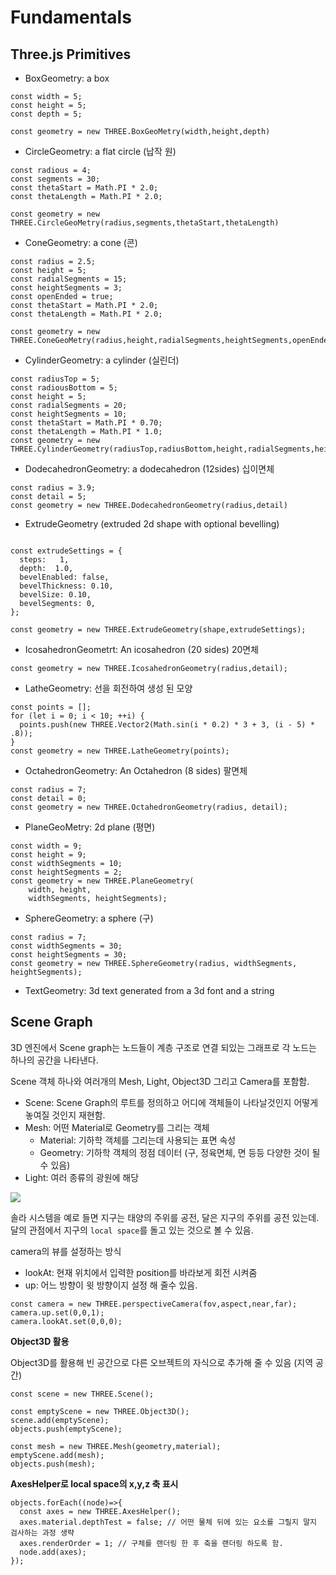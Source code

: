 # Fundamentals

## Three.js Primitives

- BoxGeometry: a box

```
const width = 5;
const height = 5;
const depth = 5;

const geometry = new THREE.BoxGeoMetry(width,height,depth)
```

- CircleGeometry: a flat circle (납작 원)

```
const radious = 4;
const segments = 30;
const thetaStart = Math.PI * 2.0;
const thetaLength = Math.PI * 2.0;

const geometry = new THREE.CircleGeoMetry(radius,segments,thetaStart,thetaLength)

```

- ConeGeometry: a cone (콘)

```
const radius = 2.5;
const height = 5;
const radialSegments = 15;
const heightSegments = 3;
const openEnded = true;
const thetaStart = Math.PI * 2.0;
const thetaLength = Math.PI * 2.0;

const geometry = new THREE.ConeGeoMetry(radius,height,radialSegments,heightSegments,openEnded,thetaStart,thetaLength)
```

- CylinderGeometry: a cylinder (실린더)

```
const radiusTop = 5;
const radiousBottom = 5;
const height = 5;
const radialSegments = 20;
const heightSegments = 10;
const thetaStart = Math.PI * 0.70;
const thetaLength = Math.PI * 1.0;
const geometry = new THREE.CylinderGeometry(radiusTop,radiusBottom,height,radialSegments,heightSegments,openEnded,thetaStart,thetaLength)
```

- DodecahedronGeometry: a dodecahedron (12sides) 십이면체

```
const radius = 3.9;
const detail = 5;
const geometry = new THREE.DodecahedronGeometry(radius,detail)
```

- ExtrudeGeometry (extruded 2d shape with optional bevelling)

```

const extrudeSettings = {
  steps:   1,
  depth:  1.0,
  bevelEnabled: false,
  bevelThickness: 0.10,
  bevelSize: 0.10,
  bevelSegments: 0,
};

const geometry = new THREE.ExtrudeGeometry(shape,extrudeSettings);
```

- IcosahedronGeometrt: An icosahedron (20 sides) 20면체

```
const geometry = new THREE.IcosahedronGeometry(radius,detail);
```

- LatheGeometry: 선을 회전하여 생성 된 모양

```
const points = [];
for (let i = 0; i < 10; ++i) {
  points.push(new THREE.Vector2(Math.sin(i * 0.2) * 3 + 3, (i - 5) * .8));
}
const geometry = new THREE.LatheGeometry(points);
```

- OctahedronGeometry: An Octahedron (8 sides) 팔면체

```
const radius = 7;
const detail = 0;
const geometry = new THREE.OctahedronGeometry(radius, detail);
```

- PlaneGeoMetry: 2d plane (평면)

```
const width = 9;
const height = 9;
const widthSegments = 10;
const heightSegments = 2;
const geometry = new THREE.PlaneGeometry(
    width, height,
    widthSegments, heightSegments);
```

- SphereGeometry: a sphere (구)

```
const radius = 7;
const widthSegments = 30;
const heightSegments = 30;
const geometry = new THREE.SphereGeometry(radius, widthSegments, heightSegments);
```

- TextGeometry: 3d text generated from a 3d font and a string

## Scene Graph

3D 엔진에서 Scene graph는 노드들이 계층 구조로 연결 되있는 그래프로 각 노드는 하나의 공간을 나타낸다.

Scene 객체 하나와 여러개의 Mesh, Light, Object3D 그리고 Camera를 포함함.

- Scene: Scene Graph의 루트를 정의하고 어디에 객체들이 나타날것인지 어떻게 놓여질 것인지 재현함.
- Mesh: 어떤 Material로 Geometry를 그리는 객체
  - Material: 기하학 객체를 그리는데 사용되는 표면 속성
  - Geometry: 기하학 객체의 정점 데이터 (구, 정육면체, 면 등등 다양한 것이 될 수 있음)
- Light: 여러 종류의 광원에 해당

<img src="https://threejsfundamentals.org/threejs/lessons/resources/images/scenegraph-generic.svg"/>

솔라 시스템을 예로 들면 지구는 태양의 주위를 공전, 달은 지구의 주위를 공전 있는데. <br/>
달의 관점에서 지구의 `local space`를 돌고 있는 것으로 볼 수 있음.

camera의 뷰를 설정하는 방식

- lookAt: 현재 위치에서 입력한 position를 바라보게 회전 시켜줌
- up: 어느 방향이 윗 방향이지 설정 해 줄수 있음.

```
const camera = new THREE.perspectiveCamera(fov,aspect,near,far);
camera.up.set(0,0,1);
camera.lookAt.set(0,0,0);
```

**Object3D 활용**

Object3D를 활용해 빈 공간으로 다른 오브젝트의 자식으로 추가해 줄 수 있음 (지역 공간)

```
const scene = new THREE.Scene();

const emptyScene = new THREE.Object3D();
scene.add(emptyScene);
objects.push(emptyScene);

const mesh = new THREE.Mesh(geometry,material);
emptyScene.add(mesh);
objects.push(mesh);

```

**AxesHelper로 local space의 x,y,z 축 표시**

```
objects.forEach((node)=>{
  const axes = new THREE.AxesHelper();
  axes.material.depthTest = false; // 어떤 물체 뒤에 있는 요소를 그릴지 말지 검사하는 과정 생략
  axes.renderOrder = 1; // 구체를 랜더링 한 후 축을 랜더링 하도록 함.
  node.add(axes);
});
```
